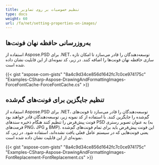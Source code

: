 ```yaml
---
title: تنظیم خصوصیات بر روی تصاویر
type: docs
weight: 60
url: /fa/net/setting-properties-on-images/
---
```


## **به‌روزرسانی حافظه نهان فونت‌ها**
استفاده از Aspose.PSD برای .NET، توسعه‌دهندگان را قادر می‌سازد تا امکان تازه سازی حافظه نهان فونت‌ها را اضافه کنند. در زیر، کد نمونه‌ای از این قابلیت نشان داده شده است.


{{< gist "aspose-com-gists" "8a4c9d34ce856d1642fc7c0ce974175c" "Examples-CSharp-Aspose-DrawingAndFormattingImages-ForceFontCache-ForceFontCache.cs" >}}
## **تنظیم جایگزین برای فونت‌های گم‌شده**
استفاده از Aspose.PSD برای .NET، توسعه‌دهندگان را قادر می‌سازد تا فونت‌های گم‌شده را جایگزین کنند. با استفاده از کد نمونه زیر، توسعه‌دهندگان قادر خواهند بود فونت پیش‌فرض را تنظیم کنند هنگام ذخیره سند‌های PSD به عنوان تصویر رستری (به فرمت‌های PNG، JPG و BMP). این فونت پیش‌فرض باید برای تمام فونت‌های گم‌شده یعنی فونت‌هایی که در سیستم عامل فعلی یافت نشده‌اند، استفاده شود. در زیر، کد نمونه‌ای از این قابلیت نشان داده شده است.

{{< gist "aspose-com-gists" "8a4c9d34ce856d1642fc7c0ce974175c" "Examples-CSharp-Aspose-DrawingAndFormattingImages-FontReplacement-FontReplacement.cs" >}}
